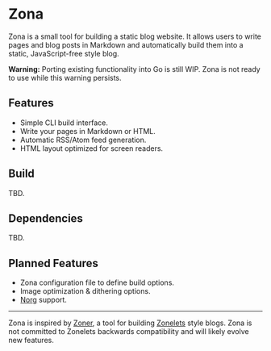 # Zona

Zona is a small tool for building a static blog website. It allows users to write pages and blog posts in Markdown and automatically build them into a static, JavaScript-free style blog.

**Warning:** Porting existing functionality into Go is still WIP. Zona is not ready to use while this warning persists.

## Features

- Simple CLI build interface.
- Write your pages in Markdown or HTML.
- Automatic RSS/Atom feed generation.
- HTML layout optimized for screen readers.

## Build

TBD.

## Dependencies

TBD.

## Planned Features

- Zona configuration file to define build options.
- Image optimization & dithering options.
- [Norg](https://github.com/nvim-neorg/neorg) support.

---

Zona is inspired by [Zoner](https://git.sr.ht/~ryantrawick/zoner), a tool for building [Zonelets](https://zonelets.net/) style blogs. Zona is not committed to Zonelets backwards compatibility and will likely evolve new features.
